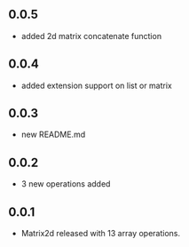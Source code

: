 ## 0.0.5
+ added  2d matrix concatenate function

## 0.0.4
+ added extension support on list or matrix

## 0.0.3
+ new README.md

## 0.0.2
+ 3 new operations added
## 0.0.1

+ Matrix2d released with 13 array operations.

